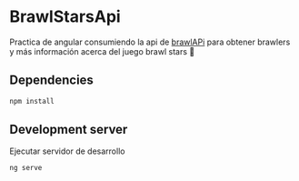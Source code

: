 # BrawlStarsApi

Practica de angular consumiendo la api de [brawlAPi](https://brawlapi.com/#/) para obtener brawlers y más información acerca del juego brawl stars 👻

## Dependencies

```bash
npm install
```

## Development server

Ejecutar servidor de desarrollo

```bash
ng serve
```
